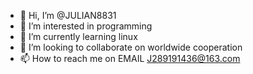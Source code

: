 - 👋 Hi, I’m @JULIAN8831
- 👀 I’m interested in programming
- 🌱 I’m currently learning linux
- 💞️ I’m looking to collaborate on worldwide cooperation
- 📫 How to reach me on EMAIL J289191436@163.com

<!---
JULIAN8831/JULIAN8831 is a ✨ special ✨ repository because its `README.md` (this file) appears on your GitHub profile.
You can click the Preview link to take a look at your changes.
--->


